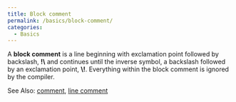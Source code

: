 ```yaml
---
title: Block comment
permalink: /basics/block-comment/
categories: 
  - Basics
---
```


A **block comment** is a line beginning with exclamation point followed
by backslash, **!\\** and continues until the inverse symbol, a
backslash followed by an exclamation point, **\\!**. Everything within
the block comment is ignored by the compiler.

See Also: [comment](comment), [line comment](line_comment)